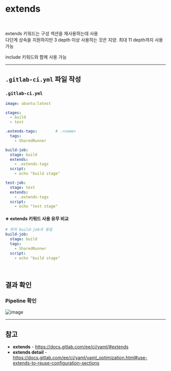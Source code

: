 # extends

<br>

extends 키워드는 구성 섹션을 재사용하는데 사용  
다단계 상속을 지원하지만 3 depth 이상 사용하는 것은 지양. 최대 11 depth까지 사용 가능

include 키워드와 함께 사용 가능

<hr>

## `.gitlab-ci.yml` 파일 작성

### `.gitlab-ci.yml`
```yaml
image: ubuntu:latest

stages:
  - build
  - test

.extends-tags:        # .<name>
  tags:
    - SharedRunner

build-job:
  stage: build
  extends:
    - .extends-tags
  script:
    - echo "build stage"

test-job:
  stage: test
  extends:
    - .extends-tags
  script:
    - echo "test stage"
```

#### ※ extends 키워드 사용 유무 비교
```yaml
# 위의 build-job과 동일
build-job:
  stage: build
  tags:
    - SharedRunner
  script:
    - echo "build stage"
```

<br>

## 결과 확인

### Pipeline 확인
![image](https://user-images.githubusercontent.com/46125158/193399090-8a55f023-0319-4bd3-addc-16d46df17d9c.png)

<hr>

## 참고
- **extends** - https://docs.gitlab.com/ee/ci/yaml/#extends
- **extends detail** - https://docs.gitlab.com/ee/ci/yaml/yaml_optimization.html#use-extends-to-reuse-configuration-sections
